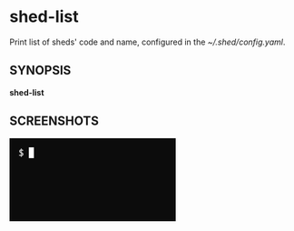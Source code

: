 # shed-list

Print list of sheds' code and name, configured in the _~/.shed/config.yaml_.

## SYNOPSIS

**shed-list**

## SCREENSHOTS

![shed-list](shed-list.gif "shed-list")
